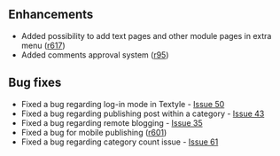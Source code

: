 ## Enhancements ##
  * Added possibility to add text pages and other module pages in extra menu ([r617](https://code.google.com/p/xe-textyle/source/detail?r=617))
  * Added comments approval system ([r95](https://code.google.com/p/xe-textyle/source/detail?r=95))

## Bug fixes ##
  * Fixed a bug regarding log-in mode in Textyle - [Issue 50](https://code.google.com/p/xe-textyle/issues/detail?id=50)
  * Fixed a bug regarding publishing post within a category - [Issue 43](https://code.google.com/p/xe-textyle/issues/detail?id=43)
  * Fixed a bug regarding remote blogging - [Issue 35](https://code.google.com/p/xe-textyle/issues/detail?id=35)
  * Fixed a bug for mobile publishing ([r601](https://code.google.com/p/xe-textyle/source/detail?r=601))
  * Fixed a bug regarding category count issue - [Issue 61](https://code.google.com/p/xe-textyle/issues/detail?id=61)